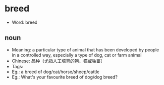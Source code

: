 # breed

- Word: breed

## noun

- Meaning: a particular type of animal that has been developed by people in a controlled way, especially a type of dog, cat or farm animal
- Chinese: 品种（尤指人工培育的狗、猫或牲畜）
- Tags: 
- Eg.: a breed of dog/cat/horse/sheep/cattle
- Eg.: What's your favourite breed of dog/dog breed?

